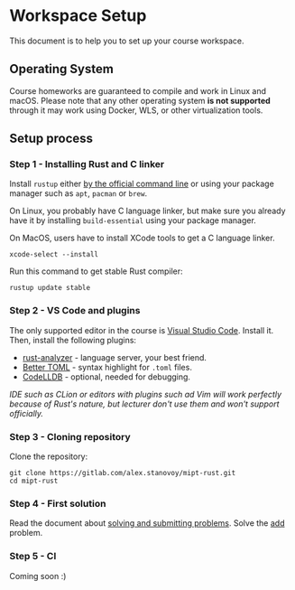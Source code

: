 # Workspace Setup

This document is to help you to set up your course workspace.

## Operating System

Course homeworks are guaranteed to compile and work in Linux and macOS. Please note that any other operating system **is not supported** through it may work using Docker, WLS, or other virtualization tools.

## Setup process

### Step 1 - Installing Rust and C linker

Install `rustup` either [by the official command line](https://www.rust-lang.org/tools/install) or using your package manager such as `apt`, `pacman` or `brew`.

On Linux, you probably have C language linker, but make sure you already have it by installing `build-essential` using your package manager.

On MacOS, users have to install XCode tools to get a C language linker.

```shell
xcode-select --install
```

Run this command to get stable Rust compiler:

```shell
rustup update stable
```

### Step 2 - VS Code and plugins

The only supported editor in the course is [Visual Studio Code](https://code.visualstudio.com). Install it. Then, install the following plugins:

- [rust-analyzer](https://marketplace.visualstudio.com/items?itemName=matklad.rust-analyzer) - language server, your best friend.
- [Better TOML](https://marketplace.visualstudio.com/items?itemName=bungcip.better-toml) - syntax highlight for `.toml` files.
- [CodeLLDB](https://marketplace.visualstudio.com/items?itemName=vadimcn.vscode-lldb) - optional, needed for debugging.

_IDE such as CLion or editors with plugins such ad Vim will work perfectly because of Rust's nature, but lecturer don't use them and won't support officially._

### Step 3 - Cloning repository

Clone the repository:

```shell
git clone https://gitlab.com/alex.stanovoy/mipt-rust.git
cd mipt-rust
```

### Step 4 - First solution

Read the document about [solving and submitting problems](solving.md). Solve the [add](problems/tutorial/add) problem.

### Step 5 - CI

Coming soon :)

